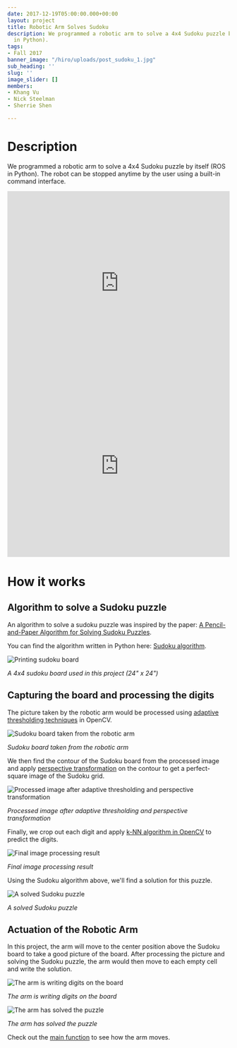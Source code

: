 ```yaml
---
date: 2017-12-19T05:00:00.000+00:00
layout: project
title: Robotic Arm Solves Sudoku
description: We programmed a robotic arm to solve a 4x4 Sudoku puzzle by itself (ROS
  in Python).
tags:
- Fall 2017
banner_image: "/hiro/uploads/post_sudoku_1.jpg"
sub_heading: ''
slug: ''
image_slider: []
members:
- Khang Vu
- Nick Steelman
- Sherrie Shen

---
```

# Description

We programmed a robotic arm to solve a 4x4 Sudoku puzzle by itself (ROS in Python). The robot can be stopped anytime by the user using a built-in command interface.

<iframe width="100%" height="415" src="https://www.youtube.com/embed/idnPBx4LdmI" frameborder="0" allow="accelerometer; autoplay; encrypted-media; gyroscope; picture-in-picture" allowfullscreen></iframe>

<iframe width="100%" height="415" src="https://www.youtube.com/embed/8wan8w3xcxE" frameborder="0" allow="accelerometer; autoplay; encrypted-media; gyroscope; picture-in-picture" allowfullscreen></iframe>

# How it works

## Algorithm to solve a Sudoku puzzle

An algorithm to solve a sudoku puzzle was inspired by the paper: [A Pencil-and-Paper Algorithm for Solving Sudoku Puzzles](https://www.ams.org/notices/200904/tx090400460p.pdf).

You can find the algorithm written in Python here: [Sudoku algorithm](https://github.com/olinrobotics/irl/tree/master/irl_archive/Fall_2017/sudoku_solver/scripts/sudoku_algorithm).

![Printing sudoku board](https://minhkhang1795.github.io/img/post_sudoku_6.jpg "Printing sudoku board")

_A 4x4 sudoku board used in this project (24" x 24")_

## Capturing the board and processing the digits

The picture taken by the robotic arm would be processed using [adaptive thresholding techniques](https://docs.opencv.org/3.3.1/d7/d4d/tutorial_py_thresholding.html) in OpenCV.

![Sudoku board taken from the robotic arm](https://minhkhang1795.github.io/img/post_sudoku_7.jpg "Sudoku board taken from the robotic arm")

_Sudoku board taken from the robotic arm_

We then find the contour of the Sudoku board from the processed image and apply [perspective transformation](https://docs.opencv.org/3.0-beta/doc/py_tutorials/py_imgproc/py_geometric_transformations/py_geometric_transformations.html#perspective-transformation) on the contour to get a perfect-square image of the Sudoku grid.

![Processed image after adaptive thresholding and perspective transformation](https://minhkhang1795.github.io/img/post_sudoku_9.jpg "Processed image after adaptive thresholding and perspective transformation")

_Processed image after adaptive thresholding and perspective transformation_

Finally, we crop out each digit and apply [k-NN algorithm in OpenCV](https://docs.opencv.org/3.0-beta/doc/py_tutorials/py_ml/py_knn/py_knn_understanding/py_knn_understanding.html#knn-in-opencv) to predict the digits.

![Final image processing result](https://minhkhang1795.github.io/img/post_sudoku_8.jpg "Final image processing result")

_Final image processing result_

Using the Sudoku algorithm above, we'll find a solution for this puzzle.

![A solved Sudoku puzzle](https://minhkhang1795.github.io/img/post_sudoku_10.jpg "A solved Sudoku puzzle")

_A solved Sudoku puzzle_

## Actuation of the Robotic Arm

In this project, the arm will move to the center position above the Sudoku board to take a good picture of the board. After processing the picture and solving the Sudoku puzzle, the arm would then move to each empty cell and write the solution.

![The arm is writing digits on the board](https://minhkhang1795.github.io/img/post_sudoku_5.jpg "The arm is writing digits on the board")

_The arm is writing digits on the board_

![The arm has solved the puzzle](https://minhkhang1795.github.io/img/post_sudoku_11.jpg "The arm has solved the puzzle")

_The arm has solved the puzzle_

Check out the [main function](https://github.com/olinrobotics/irl/blob/master/irl_archive/Fall_2017/sudoku_solver/scripts/sudoku_main.py#L358) to see how the arm moves.